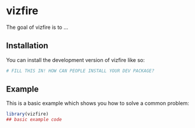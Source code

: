 
# vizfire

<!-- badges: start -->
<!-- badges: end -->

The goal of vizfire is to ...

## Installation

You can install the development version of vizfire like so:

``` r
# FILL THIS IN! HOW CAN PEOPLE INSTALL YOUR DEV PACKAGE?
```

## Example

This is a basic example which shows you how to solve a common problem:

``` r
library(vizfire)
## basic example code
```

